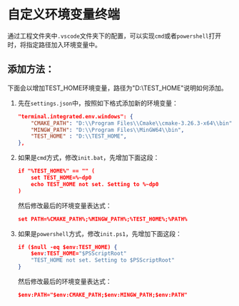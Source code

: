 # 自定义环境变量终端

通过工程文件夹中`.vscode`文件夹下的配置，可以实现`cmd`或者`powershell`打开时，将指定路径加入环境变量中。

## 添加方法：

下面会以增加TEST_HOME环境变量，路径为"D:\TEST_HOME"说明如何添加。

1. 先在`settings.json`中，按照如下格式添加新的环境变量：
    ```json
   "terminal.integrated.env.windows": {
        "CMAKE_PATH": "D:\\Program Files\\Cmake\\cmake-3.26.3-x64\\bin",
        "MINGW_PATH": "D:\\Program Files\\MinGW64\\bin",
        "TEST_HOME" : "D:\\TEST_HOME",
    },
    ```

2. 如果是`cmd`方式，修改`init.bat`，先增加下面这段：
    ```json
    if "%TEST_HOME%" == "" (
        set TEST_HOME=%~dp0
        echo TEST_HOME not set. Setting to %~dp0
    )
    ```
    然后修改最后的环境变量表达式：
    ```json
    set PATH=%CMAKE_PATH%;%MINGW_PATH%;%TEST_HOME%;%PATH%
    ```

3. 如果是`powershell`方式，修改`init.ps1`，先增加下面这段：
    ```json
    if ($null -eq $env:TEST_HOME) {
        $env:TEST_HOME="$PSScriptRoot"
        "TEST_HOME not set. Setting to $PSScriptRoot"
    }
    ```
    然后修改最后的环境变量表达式：
    ```json
    $env:PATH="$env:CMAKE_PATH;$env:MINGW_PATH;$env:PATH"
    ```
    